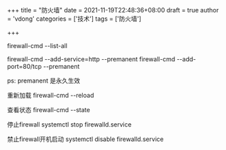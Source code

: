 +++
title = "防火墙"
date = 2021-11-19T22:48:36+08:00
draft = true
author = 'vdong'
categories = ['技术']
tags = ['防火墙']

+++

firewall-cmd --list-all

firewall-cmd --add-service=http --premanent
firewall-cmd --add-port=80/tcp --premanent

ps: premanent 是永久生效

重新加载
firewall-cmd --reload

查看状态
firewall-cmd --state

停止firewall
systemctl stop firewalld.service

禁止firewall开机启动
systemctl disable firewalld.service 